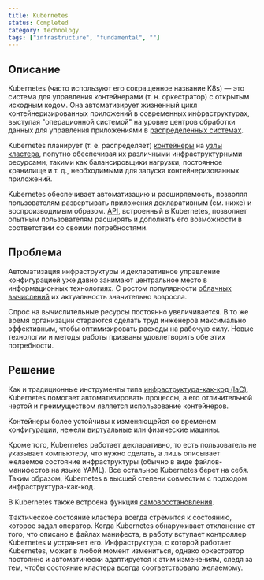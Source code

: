 ```yaml
---
title: Kubernetes
status: Completed
category: technology
tags: ["infrastructure", "fundamental", ""]
---
```


## Описание

Kubernetes (часто используют его сокращенное название K8s) — это система для управления контейнерами (т. н. оркестратор) с открытым исходным кодом.
Она автоматизирует жизненный цикл контейнеризированных приложений в современных инфраструктурах, выступая "операционной системой" на уровне центров обработки данных для управления приложениями в [распределенных системах](/distributed-systems/).

Kubernetes планирует (т. е. распределяет) [контейнеры](/ru/container/) на [узлы](/nodes/) [кластера](/cluster/), попутно обеспечивая их различными инфраструктурными ресурсами, такими как балансировщики нагрузки, постоянное хранилище и т. д., необходимыми для запуска контейнеризованных приложений.

Kubernetes обеспечивает автоматизацию и расширяемость, позволяя пользователям развертывать приложения декларативным (см. ниже) и воспроизводимым образом.
[API](/application-programming-interface/), встроенный в Kubernetes, позволяет опытным пользователям расширять и дополнять его возможности в соответствии со своими потребностями.

## Проблема

Автоматизация инфраструктуры и декларативное управление конфигурацией уже давно занимают центральное место в информационных технологиях. С ростом популярности [облачных вычислений](/cloud-computing/) их актуальность значительно возросла. 

Спрос на вычислительные ресурсы постоянно увеличивается. В то же время организации стараются сделать труд инженеров максимально эффективным, чтобы оптимизировать расходы на рабочую силу. Новые технологии и методы работы призваны удовлетворить обе этих потребности.

## Решение

Как и традиционные инструменты типа [инфраструктура-как-код (IaC)](/infrastructure-as-code/), Kubernetes помогает автоматизировать процессы, а его отличительной чертой и преимуществом является использование контейнеров.

Контейнеры более устойчивы к изменяющейся со временем конфигурации, нежели [виртуальные](/virtual-machine/) или физические машины.

Кроме того, Kubernetes работает декларативно, то есть пользователь не указывает компьютеру, что нужно сделать, а лишь описывает желаемое состояние инфраструктуры (обычно в виде файлов-манифестов на языке YAML).
Все остальное Kubernetes берет на себя.
Таким образом, Kubernetes в высшей степени совместим с подходом инфраструктура-как-код.

В Kubernetes также встроена функция [самовосстановления](/self-healing/).

Фактическое состояние кластера всегда стремится к состоянию, которое задал оператор.
Когда Kubernetes обнаруживает отклонение от того, что описано в файлах манифеста, в работу вступает контроллер Kubernetes и устраняет его.
Инфраструктура, с которой работает Kubernetes, может в любой момент измениться, однако оркестратор постоянно и автоматически адаптируется к этим изменениям, следя за тем, чтобы состояние кластера всегда соответствовало желаемому.
